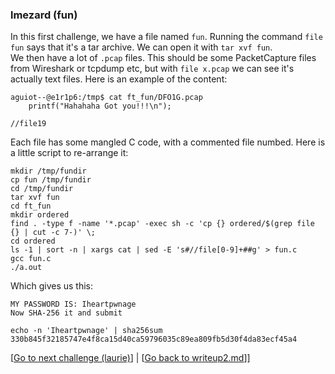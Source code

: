 ### lmezard (fun)

In this first challenge, we have a file named `fun`. Running the command `file fun` says that it's a tar archive. We can open it with `tar xvf fun`.  
We then have a lot of `.pcap` files. This should be some PacketCapture files from Wireshark or tcpdump etc, but with `file x.pcap` we can see it's actually text files. Here is an example of the content:
```
aguiot--@e1r1p6:/tmp$ cat ft_fun/DFO1G.pcap 
	printf("Hahahaha Got you!!!\n");

//file19
```
Each file has some mangled C code, with a commented file numbed. Here is a little script to re-arrange it:

```shell
mkdir /tmp/fundir
cp fun /tmp/fundir
cd /tmp/fundir
tar xvf fun
cd ft_fun
mkdir ordered
find . -type f -name '*.pcap' -exec sh -c 'cp {} ordered/$(grep file {} | cut -c 7-)' \;
cd ordered
ls -1 | sort -n | xargs cat | sed -E 's#//file[0-9]+##g' > fun.c
gcc fun.c
./a.out
```
Which gives us this:
```shell
MY PASSWORD IS: Iheartpwnage
Now SHA-256 it and submit
```

```shell
echo -n 'Iheartpwnage' | sha256sum
330b845f32185747e4f8ca15d40ca59796035c89ea809fb5d30f4da83ecf45a4
```

[[Go to next challenge (laurie)](../laurie/)] | [[Go back to writeup2.md](../writeup2.md)]]
